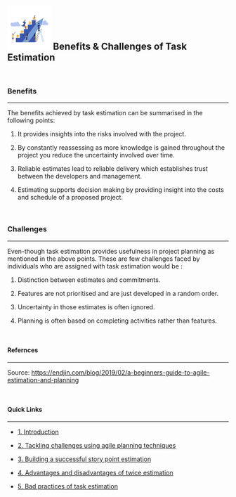 <img src="https://github.com/xtreger/handbook-of-best-practices/blob/task-estimation-in-scrum/Task-Estimation/Images/benefits.png" width="100" height="100"/>
<h2  style="display:inline;"> Benefits & Challenges of Task Estimation
</h2>

&nbsp;

### **Benefits**
---
The benefits achieved by task estimation can be summarised in the following points:

1. It provides insights into the risks involved with the project.

2. By constantly reassessing as more knowledge is gained throughout the project you reduce the uncertainty involved over time.

3. Reliable estimates lead to reliable delivery which establishes trust between the developers and management.

4. Estimating supports decision making by providing insight into the costs and schedule of a proposed project.


&nbsp;

### **Challenges**
---
Even-though task estimation provides usefulness in project planning as mentioned in the above points. These are few challenges faced by individuals who are assigned with task estimation would be :

1. Distinction between estimates and commitments.

2. Features are not prioritised and are just developed in a random order.

3. Uncertainty in those estimates is often ignored.

4. Planning is often based on completing activities rather than features.


&nbsp;

#### **Refernces**
---
Source: https://endjin.com/blog/2019/02/a-beginners-guide-to-agile-estimation-and-planning


&nbsp;

#### **Quick Links**
---
- [1. Introduction](../Introduction.md)

- [2. Tackling challenges using agile planning techniques](Tackling_Challenges.md)

- [3. Building a successful story point estimation](Building_estimation.md)

- [4. Advantages and disadvantages of twice estimation](Advantages_Disadvantages.md)

- [5. Bad practices of task estimation](Bad_practices.md)
